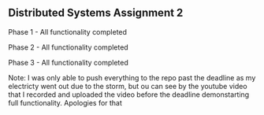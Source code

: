 ## Distributed Systems Assignment 2

Phase 1 - All functionality completed

Phase 2 - All functionality completed

Phase 3 - All functionality completed

Note: I was only able to push everything to the repo past the deadline as my electricty went out due to the storm, but ou can see by the youtube video that I recorded and uploaded the video before the deadline demonstarting full functionality. Apologies for that

